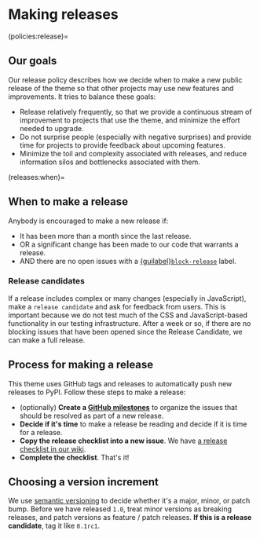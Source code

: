 # Making releases

(policies:release)=

## Our goals

Our release policy describes how we decide when to make a new public release of the theme so that other projects may use new features and improvements.
It tries to balance these goals:

- Release relatively frequently, so that we provide a continuous stream of improvement to projects that use the theme, and minimize the effort needed to upgrade.
- Do not surprise people (especially with negative surprises) and provide time for projects to provide feedback about upcoming features.
- Minimize the toil and complexity associated with releases, and reduce information silos and bottlenecks associated with them.

(releases:when)=

## When to make a release

Anybody is encouraged to make a new release if:

- It has been more than a month since the last release.
- OR a significant change has been made to our code that warrants a release.
- AND there are no open issues with a [{guilabel}`block-release`](https://github.com/pydata/pydata-sphinx-theme/issues?q=is%3Aissue+is%3Aopen+sort%3Aupdated-desc+label%3Ablock-release) label.

### Release candidates

If a release includes complex or many changes (especially in JavaScript), make a `release candidate` and ask for feedback from users.
This is important because we do not test much of the CSS and JavaScript-based functionality in our testing infrastructure.
After a week or so, if there are no blocking issues that have been opened since the Release Candidate, we can make a full release.

## Process for making a release

This theme uses GitHub tags and releases to automatically push new releases to
PyPI.
Follow these steps to make a release:

- (optionally) **Create a [GitHub milestones](https://github.com/pydata/pydata-sphinx-theme/milestones)** to organize the issues that should be resolved as part of a new release.
- **Decide if it's time** to make a release be reading [](releases:when) and decide if it is time for a release.
- **Copy the release checklist into a new issue**. We have [a release checklist in our wiki](https://github.com/pydata/pydata-sphinx-theme/wiki/Release-checklist#release-instructions).
- **Complete the checklist**. That's it!

## Choosing a version increment

We use [semantic versioning](https://semver.org/) to decide whether it's a major, minor, or patch bump. Before we have released `1.0`, treat minor versions as breaking releases, and patch versions as feature / patch releases. **If this is a release candidate**, tag it like `0.1rc1`.

